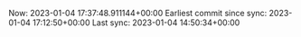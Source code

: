 Now: 2023-01-04 17:37:48.911144+00:00 Earliest commit since sync: 2023-01-04 17:12:50+00:00 Last sync: 2023-01-04 14:50:34+00:00
